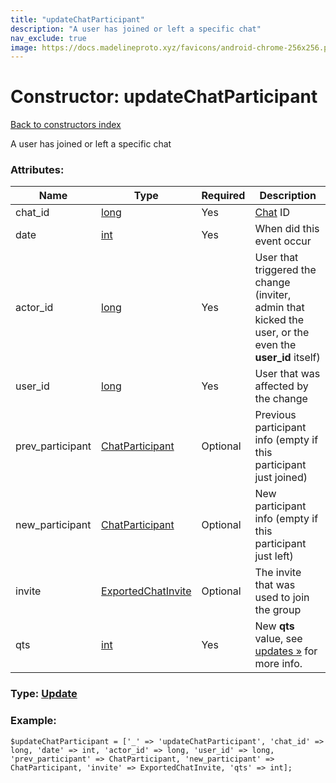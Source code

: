 ```yaml
---
title: "updateChatParticipant"
description: "A user has joined or left a specific chat"
nav_exclude: true
image: https://docs.madelineproto.xyz/favicons/android-chrome-256x256.png
---
```

# Constructor: updateChatParticipant  
[Back to constructors index](/API_docs/constructors/index.html)



A user has joined or left a specific chat

### Attributes:

| Name     |    Type       | Required | Description |
|----------|---------------|----------|-------------|
|chat\_id|[long](/API_docs/types/long.html) | Yes|[Chat](https://core.telegram.org/api/channel) ID|
|date|[int](/API_docs/types/int.html) | Yes|When did this event occur|
|actor\_id|[long](/API_docs/types/long.html) | Yes|User that triggered the change (inviter, admin that kicked the user, or the even the **user\_id** itself)|
|user\_id|[long](/API_docs/types/long.html) | Yes|User that was affected by the change|
|prev\_participant|[ChatParticipant](/API_docs/types/ChatParticipant.html) | Optional|Previous participant info (empty if this participant just joined)|
|new\_participant|[ChatParticipant](/API_docs/types/ChatParticipant.html) | Optional|New participant info (empty if this participant just left)|
|invite|[ExportedChatInvite](/API_docs/types/ExportedChatInvite.html) | Optional|The invite that was used to join the group|
|qts|[int](/API_docs/types/int.html) | Yes|New **qts** value, see [updates »](https://core.telegram.org/api/updates) for more info.|



### Type: [Update](/API_docs/types/Update.html)


### Example:

```
$updateChatParticipant = ['_' => 'updateChatParticipant', 'chat_id' => long, 'date' => int, 'actor_id' => long, 'user_id' => long, 'prev_participant' => ChatParticipant, 'new_participant' => ChatParticipant, 'invite' => ExportedChatInvite, 'qts' => int];
```  

